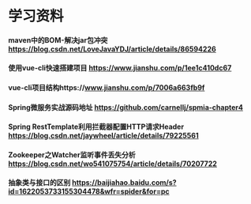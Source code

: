学习资料
============
#### maven中的BOM-解决jar包冲突 https://blog.csdn.net/LoveJavaYDJ/article/details/86594226
#### 使用vue-cli快速搭建项目  https://www.jianshu.com/p/1ee1c410dc67
#### vue-cli项目结构https://www.jianshu.com/p/7006a663fb9f
#### Spring微服务实战源码地址 https://github.com/carnellj/spmia-chapter4
#### Spring RestTemplate利用拦截器配置HTTP请求Header https://blog.csdn.net/jaywheel/article/details/79225561
#### Zookeeper之Watcher监听事件丢失分析 https://blog.csdn.net/wo541075754/article/details/70207722
#### 抽象类与接口的区别  https://baijiahao.baidu.com/s?id=1622053733155304478&wfr=spider&for=pc
